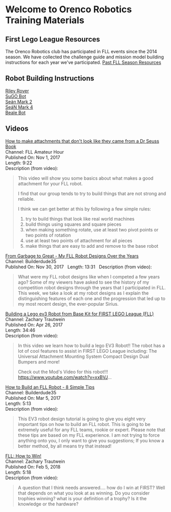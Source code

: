 # Welcome to Orenco Robotics Training Materials

## First Lego League Resources
The Orenco Robotics club has participated in FLL events since the 2014 season.  We have collected the challenge guide and mission model building instructions for each year we've participated.
[Past FLL Season Resources](resources/fll-resources.md)  

<!---
### Instruction Outlines
[Intro to EV3 Robots](Intro_to_EV3.md)
[Advanced EV3 Robotics](Advanced_LEGO_EV3.md)
-->
## Robot Building Instructions
[Riley Rover](Models/RileyRover/BuildingInstructions.html)  
[SuGO Bot](Models/SuGO/BuildingInstructions.html)  
[Seán Mark 2](Models/Seán_2.0.pdf)  
[SeáN Mark 4](Models/Seán-Mark4.pdf)  
[Beale Bot](Models/BealeBot.pdf)  

## Videos
[How to make attachments that don't look like they came from a Dr Seuss Book](https://youtu.be/pVdIsn17uc0)  
Channel: FLL Amateur Hour  
Published On: Nov 1, 2017  
Length: 9:22  
Description (from video):  
>This video will show you some basics about what makes a good attachment for your FLL robot.
>
>I find that our group tends to try to build things that are not strong and reliable.
>
>I think we can get better at this by following a few simple rules:
>
>1) try to build things that look like real world machines
>2) build things using squares and square pieces
>3) when making something rotate, use at least two pivot points or two points of rotation
>4) use at least two points of attachment for all pieces
>5) make things that are easy to add and remove to the base robot

[From Garbage to Great - My FLL Robot Designs Over the Years](https://youtu.be/gDlTo277MNo)  
Channel: Builderdude35  
Published On: Nov 30, 2017  
Length: 13:31  
Description (from video):
>What were my FLL robot designs like when I competed a few years ago? Some of my viewers have asked to see the history of my competition robot designs through the years that I participated in FLL. This week, we take a look at my robot designs as I explain the distinguishing features of each one and the progression that led up to my most recent design, the ever-popular Sirius.  

[Building a Lego ev3 Robot from Base Kit for FIRST LEGO League (FLL)](https://youtu.be/0DPMt2pMabU)  
Channel: Zachary Trautwein  
Published On: Apr 26, 2017  
Length: 34:46  
Description (from video):  
>In this video we learn how to build a lego EV3 Robot!!
>The robot has a lot of cool features to assist in FIRST LEGO League including:
>The Universal Attachment Mounting System
>Compact Design
>Dual Bumpers
>and more!
>
>Check out the Mod's Video for this robot!!! https://www.youtube.com/watch?v=xxBVJ...

[How to Build an FLL Robot - 8 Simple Tips](https://youtu.be/N5fzepIrFw8)  
Channel: Builderdude35  
Published On: Mar 5, 2017  
Length: 5:13  
Description (from video):  
>This EV3 robot design tutorial is going to give you eight very important tips on how to build an FLL robot. This is going to be extremely useful for any FLL teams, rookie or expert. Please note that these tips are based on my FLL experience. I am not trying to force anything onto you, I only want to give you suggestions; If you know a better method, by all means try that instead!

[FLL: How to Win!](https://youtu.be/Y0BQyFaqX8o)  
Channel: Zachary Trautwein  
Published On: Feb 5, 2018  
Length: 5:18  
Description (from video):  
>A question that I think needs answered.... how do I win at FIRST? Well that depends on what you look at as winning. Do you consider trophies winning? what is your definition of a trophy? Is it the knowledge or the hardware?

